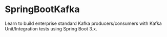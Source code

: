 # SpringBootKafka
Learn to build enterprise standard Kafka producers/consumers with Kafka Unit/Integration tests using Spring Boot 3.x.
